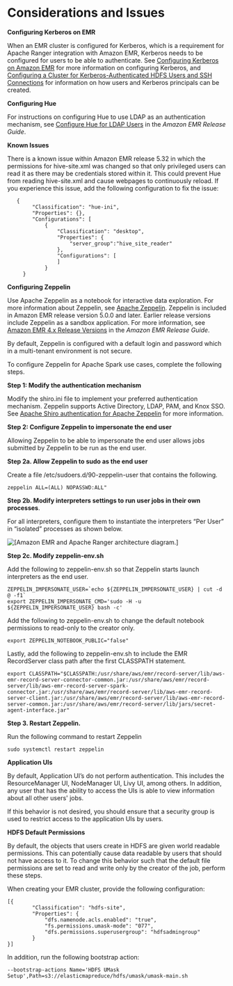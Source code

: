 # Considerations and Issues<a name="emr-ranger-security-considerations"></a>

**Configuring Kerberos on EMR**

When an EMR cluster is configured for Kerberos, which is a requirement for Apache Ranger integration with Amazon EMR, Kerberos needs to be configured for users to be able to authenticate\. See [Configuring Kerberos on Amazon EMR](emr-kerberos-configure.md) for more information on configuring Kerberos, and [Configuring a Cluster for Kerberos\-Authenticated HDFS Users and SSH Connections](emr-kerberos-configuration-users.md) for information on how users and Kerberos principals can be created\.

**Configuring Hue**

For instructions on configuring Hue to use LDAP as an authentication mechanism, see [Configure Hue for LDAP Users](https://docs.aws.amazon.com/latest/ReleaseGuide/hue-ldap.html) in the *Amazon EMR Release Guide*\.

**Known Issues**

There is a known issue within Amazon EMR release 5\.32 in which the permissions for hive\-site\.xml was changed so that only privileged users can read it as there may be credentials stored within it\. This could prevent Hue from reading hive\-site\.xml and cause webpages to continuously reload\. If you experience this issue, add the following configuration to fix the issue:

```
   {
        "Classification": "hue-ini",
        "Properties": {},
        "Configurations": [
            {
                "Classification": "desktop",
                "Properties": {
                    "server_group":"hive_site_reader"
                },
                "Configurations": [
                ]
            }
     }
```

**Configuring Zeppelin**

Use Apache Zeppelin as a notebook for interactive data exploration\. For more information about Zeppelin, see [Apache Zeppelin](https://zeppelin.apache.org/)\. Zeppelin is included in Amazon EMR release version 5\.0\.0 and later\. Earlier release versions include Zeppelin as a sandbox application\. For more information, see [Amazon EMR 4\.x Release Versions](https://docs.aws.amazon.com/emr/latest/ReleaseGuide/emr-release-4x.html) in the *Amazon EMR Release Guide*\.

By default, Zeppelin is configured with a default login and password which in a multi\-tenant environment is not secure\.

To configure Zeppelin for Apache Spark use cases, complete the following steps\.

**Step 1: Modify the authentication mechanism**

Modify the shiro\.ini file to implement your preferred authentication mechanism\. Zeppelin supports Active Directory, LDAP, PAM, and Knox SSO\. See [Apache Shiro authentication for Apache Zeppelin](https://zeppelin.apache.org/docs/0.8.2/setup/security/shiro_authentication.html) for more information\.

**Step 2: Configure Zeppelin to impersonate the end user**

Allowing Zeppelin to be able to impersonate the end user allows jobs submitted by Zeppelin to be run as the end user\.

**Step 2a\. Allow Zeppelin to sudo as the end user**

Create a file /etc/sudoers\.d/90\-zeppelin\-user that contains the following\.

```
zeppelin ALL=(ALL) NOPASSWD:ALL"
```

**Step 2b\. Modify interpreters settings to run user jobs in their own processes**\.

For all interpreters, configure them to instantiate the interpreters “Per User” in “isolated” processes as shown below\.

![\[Amazon EMR and Apache Ranger architecture diagram.\]](http://docs.aws.amazon.com/emr/latest/ManagementGuide/images/per_user.png)

**Step 2c\. Modify zeppelin\-env\.sh**

Add the following to zeppelin\-env\.sh so that Zeppelin starts launch interpreters as the end user\.

```
ZEPPELIN_IMPERSONATE_USER=`echo ${ZEPPELIN_IMPERSONATE_USER} | cut -d @ -f1`
export ZEPPELIN_IMPERSONATE_CMD='sudo -H -u ${ZEPPELIN_IMPERSONATE_USER} bash -c'
```

Add the following to zeppelin\-env\.sh to change the default notebook permissions to read\-only to the creator only\.

```
export ZEPPELIN_NOTEBOOK_PUBLIC="false"
```

Lastly, add the following to zeppelin\-env\.sh to include the EMR RecordServer class path after the first CLASSPATH statement\.

```
export CLASSPATH="$CLASSPATH:/usr/share/aws/emr/record-server/lib/aws-emr-record-server-connector-common.jar:/usr/share/aws/emr/record-server/lib/aws-emr-record-server-spark-connector.jar:/usr/share/aws/emr/record-server/lib/aws-emr-record-server-client.jar:/usr/share/aws/emr/record-server/lib/aws-emr-record-server-common.jar:/usr/share/aws/emr/record-server/lib/jars/secret-agent-interface.jar"
```

**Step 3\. Restart Zeppelin\.**

Run the following command to restart Zeppelin

```
sudo systemctl restart zeppelin
```

**Application UIs**

By default, Application UI’s do not perform authentication\. This includes the ResourceManager UI, NodeManager UI, Livy UI, among others\. In addition, any user that has the ability to access the UIs is able to view information about all other users' jobs\.

If this behavior is not desired, you should ensure that a security group is used to restrict access to the application UIs by users\.

**HDFS Default Permissions**

By default, the objects that users create in HDFS are given world readable permissions\. This can potentially cause data readable by users that should not have access to it\. To change this behavior such that the default file permissions are set to read and write only by the creator of the job, perform these steps\.

When creating your EMR cluster, provide the following configuration:

```
[{
        "Classification": "hdfs-site",
        "Properties": {
            "dfs.namenode.acls.enabled": "true",
            "fs.permissions.umask-mode": "077",
            "dfs.permissions.superusergroup": "hdfsadmingroup"
        }
}]
```

In addition, run the following bootstrap action:

```
--bootstrap-actions Name='HDFS UMask Setup',Path=s3://elasticmapreduce/hdfs/umask/umask-main.sh
```